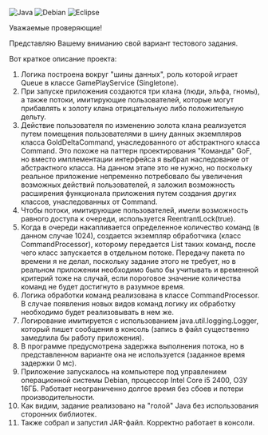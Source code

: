 ![Java](https://img.shields.io/badge/java-%23ED8B00.svg?style=for-the-badge&logo=openjdk&logoColor=white)
![Debian](https://img.shields.io/badge/Debian-D70A53?style=for-the-badge&logo=debian&logoColor=white)
![Eclipse](https://img.shields.io/badge/Eclipse-FE7A16.svg?style=for-the-badge&logo=Eclipse&logoColor=white)

Уважаемые проверяющие! 

Представляю Вашему вниманию свой вариант тестового задания.

Вот краткое описание проекта:

1. Логика построена вокруг "шины данных", роль которой играет Queue в классе GamePlayService (Singletone).
2. При запуске приложения создаются три клана (люди, эльфа, гномы), а также потоки, имитирующие пользователей, которые могут прибавлять к золоту клана отрицательную либо положительную дельту.
3. Действие пользователя по изменению золота клана реализуется путем помещения пользователями в шину данных экземпляров класса GoldDeltaCommand, унаследованного от абстрактного класса Command.
	Это похоже на паттерн проектирования "Команда" GoF, но вместо имплементации интерфейса я выбрал наследование от абстрактного класса. На данном этапе это не нужно, но поскольку реальное приложение непременно потребовало бы увеличения возможных действий пользователей, я заложил возможность расширения функционала приложения путем создания других классов, унаследованных от Command.
4. Чтобы потоки, имитирующие пользователей, имели возможность равного доступа к очереди, используется ReentrantLock(true).
5. Когда в очереди накапливается определенное количество команд (в данном случае 1024), создается экземпляр обработчика (класс CommandProcessor), которому передается List таких команд, после чего класс запускается в отдельном потоке. Передачу пакета по времени я не делал, поскольку задание этого не требует, но в реальном приложении необходимо было бы учитывать и временной критерий тоже на случай, если пороговое значение количества команд не будет достигнуто в разумное время. 
6. Логика обработки команд реализована в классе CommandProcessor. В случае появления новых видов команд логику их обработку необходимо будет реализовывать в нем же. 
7. Логирование имитируется с использованием java.util.logging.Logger, который пишет сообщения в консоль (запись в файл существенно замедлила бы работу приложения).
8. В программе предусмотрена задержка выполнения потока, но в представленном варианте она не используется (заданное время задержки 0 мс).
9. Приложение запускалось на компьютере под управлением операционной системы Debian, процессор Intel Core i5 2400, ОЗУ 16ГБ. Работает неограниченно долгое время без сбоев и потери производительности.
10. Как видим, задание реализовано на "голой" Java без использования сторонних библиотек.
11. Также собрал и запустил JAR-файл. Корректно работает в консоли.


 


